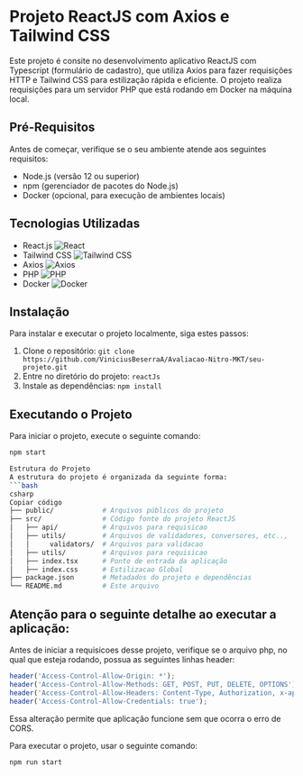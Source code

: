 # Projeto ReactJS com Axios e Tailwind CSS

Este projeto é consite no desenvolvimento aplicativo ReactJS com Typescript (formulário de cadastro), que utiliza Axios para fazer requisições HTTP e Tailwind CSS para estilização rápida e eficiente. O projeto realiza requisições para um servidor PHP que está rodando em Docker na máquina local.

## Pré-Requisitos

Antes de começar, verifique se o seu ambiente atende aos seguintes requisitos:

- Node.js (versão 12 ou superior)
- npm (gerenciador de pacotes do Node.js)
- Docker (opcional, para execução de ambientes locais)

## Tecnologias Utilizadas

- React.js ![React](https://img.shields.io/badge/-React-%2361DAFB?logo=react&logoColor=white&style=flat)
- Tailwind CSS ![Tailwind CSS](https://img.shields.io/badge/-Tailwind_CSS-%2338B2AC?logo=tailwind-css&logoColor=white&style=flat)
- Axios ![Axios](https://img.shields.io/badge/-Axios-%23239AD6?logo=axios&logoColor=white&style=flat)
- PHP ![PHP](https://img.shields.io/badge/-PHP-%23777BB4?logo=php&logoColor=white&style=flat)
- Docker ![Docker](https://img.shields.io/badge/-Docker-%232496ED?logo=docker&logoColor=white&style=flat)

## Instalação

Para instalar e executar o projeto localmente, siga estes passos:

1. Clone o repositório: `git clone https://github.com/ViniciusBeserraA/Avaliacao-Nitro-MKT/seu-projeto.git`
2. Entre no diretório do projeto: `reactJs`
3. Instale as dependências: `npm install`

## Executando o Projeto

Para iniciar o projeto, execute o seguinte comando:

```bash
npm start

Estrutura do Projeto
A estrutura do projeto é organizada da seguinte forma:
```bash 
csharp
Copiar código
├── public/            # Arquivos públicos do projeto
├── src/               # Código fonte do projeto ReactJS
│   ├── api/           # Arquivos para requisicao   
│   ├── utils/         # Arquivos de validadores, conversores, etc..,
│   │     validators/  # Arquivos para validacao   
│   ├── utils/         # Arquivos para requisicao   
│   ├── index.tsx      # Ponto de entrada da aplicação
│   ├── index.css      # Estilizacao Global
├── package.json       # Metadados do projeto e dependências
└── README.md          # Este arquivo
```
## Atenção para o seguinte detalhe ao executar a aplicação:

Antes de iniciar a requisicoes desse projeto, verifique se o arquivo php, no qual que esteja rodando, possua as seguintes linhas header:
```javascript
header('Access-Control-Allow-Origin: *');
header('Access-Control-Allow-Methods: GET, POST, PUT, DELETE, OPTIONS');
header('Access-Control-Allow-Headers: Content-Type, Authorization, x-api-key');
header('Access-Control-Allow-Credentials: true');
```
Essa alteração permite que aplicação funcione sem que ocorra o erro de CORS.

Para executar o projeto, usar o seguinte comando:

```bash 
npm run start
```

